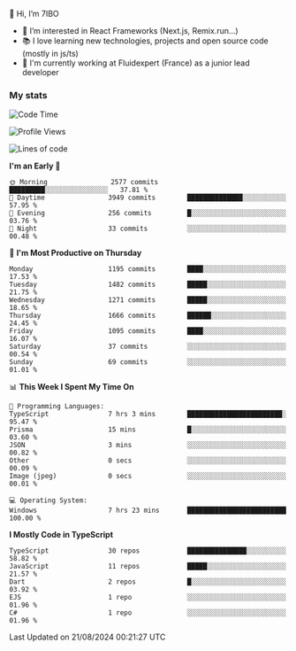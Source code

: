 👋 Hi, I’m 7IBO

- 👀 I’m interested in React Frameworks (Next.js, Remix.run...)
- 📚 I love learning new technologies, projects and open source code (mostly in js/ts)
- 💼 I'm currently working at Fluidexpert (France) as a junior lead developer

### My stats
<!--START_SECTION:waka-->
![Code Time](http://img.shields.io/badge/Code%20Time-733%20hrs%2013%20mins-blue)

![Profile Views](http://img.shields.io/badge/Profile%20Views-1-blue)

![Lines of code](https://img.shields.io/badge/From%20Hello%20World%20I%27ve%20Written-7.5%20million%20lines%20of%20code-blue)

**I'm an Early 🐤** 

```text
🌞 Morning                2577 commits        █████████░░░░░░░░░░░░░░░░   37.81 % 
🌆 Daytime                3949 commits        ██████████████░░░░░░░░░░░   57.95 % 
🌃 Evening                256 commits         █░░░░░░░░░░░░░░░░░░░░░░░░   03.76 % 
🌙 Night                  33 commits          ░░░░░░░░░░░░░░░░░░░░░░░░░   00.48 % 
```
📅 **I'm Most Productive on Thursday** 

```text
Monday                   1195 commits        ████░░░░░░░░░░░░░░░░░░░░░   17.53 % 
Tuesday                  1482 commits        █████░░░░░░░░░░░░░░░░░░░░   21.75 % 
Wednesday                1271 commits        █████░░░░░░░░░░░░░░░░░░░░   18.65 % 
Thursday                 1666 commits        ██████░░░░░░░░░░░░░░░░░░░   24.45 % 
Friday                   1095 commits        ████░░░░░░░░░░░░░░░░░░░░░   16.07 % 
Saturday                 37 commits          ░░░░░░░░░░░░░░░░░░░░░░░░░   00.54 % 
Sunday                   69 commits          ░░░░░░░░░░░░░░░░░░░░░░░░░   01.01 % 
```


📊 **This Week I Spent My Time On** 

```text
💬 Programming Languages: 
TypeScript               7 hrs 3 mins        ████████████████████████░   95.47 % 
Prisma                   15 mins             █░░░░░░░░░░░░░░░░░░░░░░░░   03.60 % 
JSON                     3 mins              ░░░░░░░░░░░░░░░░░░░░░░░░░   00.82 % 
Other                    0 secs              ░░░░░░░░░░░░░░░░░░░░░░░░░   00.09 % 
Image (jpeg)             0 secs              ░░░░░░░░░░░░░░░░░░░░░░░░░   00.01 % 

💻 Operating System: 
Windows                  7 hrs 23 mins       █████████████████████████   100.00 % 
```

**I Mostly Code in TypeScript** 

```text
TypeScript               30 repos            ███████████████░░░░░░░░░░   58.82 % 
JavaScript               11 repos            █████░░░░░░░░░░░░░░░░░░░░   21.57 % 
Dart                     2 repos             █░░░░░░░░░░░░░░░░░░░░░░░░   03.92 % 
EJS                      1 repo              ░░░░░░░░░░░░░░░░░░░░░░░░░   01.96 % 
C#                       1 repo              ░░░░░░░░░░░░░░░░░░░░░░░░░   01.96 % 
```




 Last Updated on 21/08/2024 00:21:27 UTC
<!--END_SECTION:waka-->
